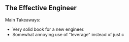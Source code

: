 ## The Effective Engineer

Main Takeaways:
- Very solid book for a new engineer.
- Somewhat annoying use of "leverage" instead of just c
<!--stackedit_data:
eyJoaXN0b3J5IjpbMjkyMDE0MjUxLDE0ODIzMTIzMjBdfQ==
-->